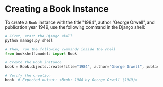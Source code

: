 # Creating a Book Instance

To create a `Book` instance with the title "1984", author "George Orwell", and publication year 1949, use the following command in the Django shell:

```python
# First, start the Django shell
python manage.py shell

# Then, run the following commands inside the shell
from bookshelf.models import Book

# Create the Book instance
book = Book.objects.create(title="1984", author="George Orwell", publication_year=1949)

# Verify the creation
book  # Expected output: <Book: 1984 by George Orwell (1949)>
